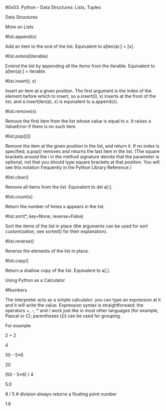 #0x03. Python - Data Structures: Lists, Tuples

Data Structures

 More on Lists

#list.append(x)

Add an item to the end of the list. Equivalent to a[len(a):] = [x].

#list.extend(iterable)

Extend the list by appending all the items from the iterable. Equivalent to a[len(a):] = iterable.

#list.insert(i, x)

Insert an item at a given position. The first argument is the index of the element before which to insert, so a.insert(0, x) inserts at the front of the list, and a.insert(len(a), x) is equivalent to a.append(x).

#list.remove(x)

Remove the first item from the list whose value is equal to x. It raises a ValueError if there is no such item.

#list.pop([i])

Remove the item at the given position in the list, and return it. If no index is specified, a.pop() removes and returns the last item in the list. (The square brackets around the i in the method signature denote that the parameter is optional, not that you should type square brackets at that position. You will see this notation frequently in the Python Library Reference.)

#list.clear()

Remove all items from the list. Equivalent to del a[:].

#list.count(x)

Return the number of times x appears in the list.

#list.sort(*, key=None, reverse=False)

Sort the items of the list in place (the arguments can be used for sort customization, see sorted() for their explanation).

#list.reverse()

Reverse the elements of the list in place.

#list.copy()

Return a shallow copy of the list. Equivalent to a[:].

Using Python as a Calculator

#Numbers

The interpreter acts as a simple calculator: you can type an expression at it and it will write the value. Expression syntax is straightforward: the operators +, -, * and / work just like in most other languages (for example, Pascal or C); parentheses (()) can be used for grouping.

For example

2 + 2

4

50 - 5*6

20

(50 - 5*6) / 4

5.0

8 / 5  # division always returns a floating point number

1.6
